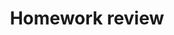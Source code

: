 ---
guid: "21F6BDF4-FEE7-4406-8E21-265AB70F5AB2"
title: "Homework review"
description: "Elif and Rito review their homework on tokenizing a 2D or 3D metaverse and exploring different features for QR codes. We consider different solutions and ponder how to handle map zooming when there are too many people in one place."
pubDate: "Tue, 17 Jan 2023 18:00:00 -0500"
itunes-explicit: "no"
itunes-episode: 59
itunes-episodeType: full

# More info
youtube-full: https://youtu.be/-3Kzak6k4MA
discussion: https://twitter.com/fulldecent/status/1615605032438714377

# Timeline
timeline:
  - seconds: 0
    title: Intro
  - seconds: 46
    title: Elif's homework, metadata for metaverse
  - seconds: 346
    title: Subdividable coordinates
  - seconds: 435
    title: Showing dense data on a 3-D map
  - seconds: 544
    title: Hot take with Manifold
  - seconds: 621
    title: OpenSea 2.5% fee reaction
  - seconds: 630
    title: Manifold properties bug report
  - seconds: 795
    title: Rito's homework QRs
  - seconds: 820
    title: Analyze a QR code
  - seconds: 936
    title: Learning-- the boring way or the fun way


# File information
enclosure-url: "https://media.phor.net/csh/2023-01-17-episode-59.m4a"
enclosure-length: 20137559
enclosure-type: "audio/x-m4a"
itunes-duration: 962

# CSH information
badges: []
---